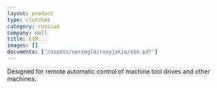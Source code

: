 ```yaml
---
layout: product
type: clutches
category: russian
company: null
title: E1M...
images: []
documents: ["/assets/sprzegla/rosyjskie/e1m.pdf"]
---
```

Designed for remote automatic control of machine tool drives and other machines.